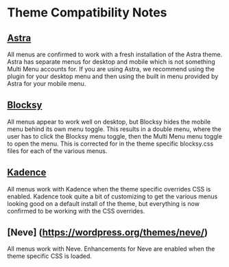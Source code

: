 # Theme Compatibility Notes

## [Astra](https://wordpress.org/themes/astra/)

All menus are confirmed to work with a fresh installation of the Astra theme.  Astra has separate menus for desktop and mobile which is not something Multi Menu accounts for.  If you are using Astra, we recommend using the plugin for your desktop menu and then using the built in menu provided by Astra for your mobile menu.

## [Blocksy](https://wordpress.org/themes/blocksy/)

All menus appear to work well on desktop, but Blocksy hides the mobile menu behind its own menu toggle.  This results in a double menu, where the user has to click the Blocksy menu toggle, then the Multi Menu menu toggle to open the menu.  This is corrected for in the theme specific blocksy.css files for each of the various menus.

## [Kadence](https://wordpress.org/themes/kadence/)

All menus work with Kadence when the theme specific overrides CSS is enabled.  Kadence took quite a bit of customizing to get the various menus looking good on a default install of the theme, but everything is now confirmed to be working with the CSS overrides.

## [Neve] (https://wordpress.org/themes/neve/)

All menus work with Neve.  Enhancements for Neve are enabled when the theme specific CSS is loaded.